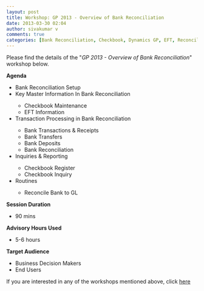 ```yaml
---
layout: post
title: Workshop: GP 2013 - Overview of Bank Reconciliation
date: 2013-03-30 02:04
author: sivakumar v
comments: true
categories: [Bank Reconciliation, Checkbook, Dynamics GP, EFT, Reconciliation, Uncategorized, Workshops]
---
```

<p>Please find the details of the "<em>GP 2013 - Overview of Bank Reconciliation</em>" workshop below.<p><strong>Agenda</strong></p><ul>
<li>Bank Reconciliation Setup</li>
<li>Key Master Information In Bank Reconciliation</li>
<ul>
<li>Checkbook Maintenance</li>
<li>EFT Information</li>
</ul>
<li>Transaction Processing in Bank Reconciliation</li>
<ul>
<li>Bank Transactions &amp; Receipts</li>
<li>Bank Transfers</li>
<li>Bank Deposits</li>
<li>Bank Reconciliation</li>
</ul>
<li>Inquiries &amp; Reporting</li>
<ul>
<li>Checkbook Register</li>
<li>Checkbook Inquiry</li>
</ul>
<li>Routines</li>
<ul>
<li>Reconcile Bank to GL</li>
</ul>
</ul><p><strong>Session Duration</strong></p><ul>
<li>90 mins</li>
</ul><p><strong>Advisory Hours Used</strong></p><ul>
<li>5-6 hours</li>
</ul><p><strong>Target Audience</strong></p><ul>
<li>Business Decision Makers</li>
<li>End Users</li>
</ul><p>If you are interested in any of the workshops mentioned above, click&nbsp;<a href="mailto:blog_ptsdynamics@microsoft.com?Subject=Dynamics%20GP%20Workshops%20-%20Registration&amp;Body=PLEASE%20FILL%20IN%20THE%20FOLLOWING%20DETAILS%0A%0AName%3A%0ACompany%20Name%3A%0APartner%20ID%3A%0AContact%20number%3A%0AEmail%20ID%3A%0AProducts%20interested%20in%3A%0ASessions%20interested%20in%3A">here</a></p></p>

